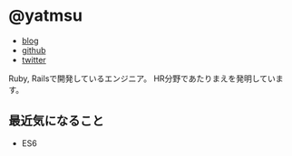 # @yatmsu

- [blog](http://yatmsu.hatenablog.com/)
- [github](https://github.com/yatmsu)
- [twitter](https://twitter.com/yatmsu)


Ruby, Railsで開発しているエンジニア。
HR分野であたりまえを発明しています。

## 最近気になること

* ES6
